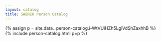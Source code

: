 ```yaml
---
layout: catalog
title: SWERIK Person Catalog
---
```

{% assign p = site.data._person-catalog.i-WtVUiHZh5LgiVdShZaxhhB %}
{% include person-catalog.html p=p %}

